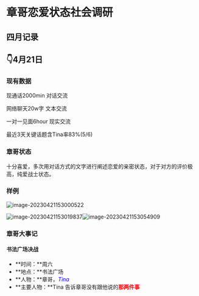 # 章哥恋爱状态社会调研
## 四月记录
## 👇4月21日

### 现有数据

现通话2000min 对话交流

网络聊天20w字 文本交流

一对一见面6hour 现实交流

最近3天关键话题含Tina率83%(5/6)  

### 章哥状态

十分喜爱，多次用对话方式的文字进行阐述恋爱的亲密状态，对于对方的评价极高，纯爱战士状态。

### 样例

![image-20230421153000522](章哥恋爱状态社会调研.assets/image-20230421153000522.png)

![image-20230421153019837](章哥恋爱状态社会调研.assets/image-20230421153019837.png)![image-20230421153054909](章哥恋爱状态社会调研.assets/image-20230421153054909.png)

### 章哥大事记

#### 书法广场决战

* **时间：**周六
* **地点：**书法广场
* **人物：**章哥，*<font color='blue'>Tina</font>*
* **主要人物：**Tina 告诉章哥没有跟他说的<font color='red'>**那两件事** </font>

